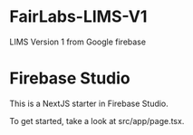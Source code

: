 # FairLabs-LIMS-V1
LIMS Version 1 from Google firebase



# Firebase Studio

This is a NextJS starter in Firebase Studio.

To get started, take a look at src/app/page.tsx.

